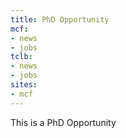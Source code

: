 ```yaml
---
title: PhD Opportunity
mcf:
- news
- jobs
tclb:
- news
- jobs
sites:
- mcf
---
```


This is a PhD Opportunity

